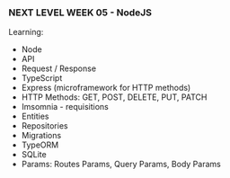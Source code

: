 ### NEXT LEVEL WEEK 05 - NodeJS 

Learning:
- Node 
- API
- Request / Response
- TypeScript
- Express (microframework for HTTP methods)
- HTTP Methods: GET, POST, DELETE, PUT, PATCH
- Imsomnia - requisitions
- Entities
- Repositories
- Migrations
- TypeORM
- SQLite
- Params: Routes Params, Query Params, Body Params
